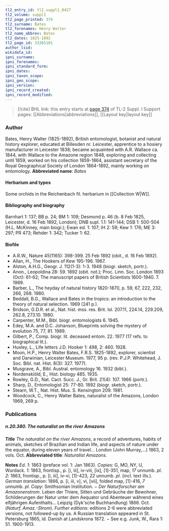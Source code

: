 ```yaml
---
tl2_entry_id: tl2_suppl1_0427
tl2_volume: suppl1
tl2_page_printed: 374
tl2_surname: Bates
tl2_forenames: Henry Walter
tl2_name_abbrev: Bates
tl2_dates: 1825-1892
tl2_page_id: 33265101
author_lsid: 
wikidata_id: 
ipni_surname: 
ipni_forenames: 
ipni_standard_form: 
ipni_dates: 
ipni_taxon_scope: 
ipni_geo_scope: 
ipni_version: 
ipni_record_created: 
ipni_record_modified:
---
```


> [!cite] BHL link: this entry starts at [page 374](https://www.biodiversitylibrary.org/page/33265101) of TL-2 Suppl. I
> Support pages: [[Abbreviations|abbreviations]], [[Layout key|layout key]]

### Author

Bates, Henry Walter (1825-1892), British entomologist, botanist and natural history explorer, educated at Billesden nr. Leicester, apprentice to a hosiery manufacturer in Leicester 1838; became acquainted with A.R. Wallace ca. 1844, with Wallace to the Amazone region 1848, exploring and collecting until 1859, worked on his collection 1859-1864, assistant secretary of the Royal Geographical Society of London 1864-1892, mainly working on entomology. 
**Abbreviated name**: *Bates*

#### Herbarium and types

Some orchids in the Reichenbach fil. herbarium in [[Collection W|W]].

#### Bibliography and biography

Barnhart 1: 137; BB p. 24; BM 1: 109; Desmond p. 46 (b. 8 Feb 1825, Leicester, d. 16 Feb 1892, London); DNB supl. 1.1: 141-144; DSB 1: 500-504 (H.L. McKinney, main biogr.); Ewan ed. 1: 107; IH 2: 59; Kew 1: 176; ME 3: 297; PR 473; Rehder 1: 342; Tucker 1: 62.

#### Biofile

- A.R.W., Nature 45(1165): 398-399. 25 Feb 1892 (obit., d. 16 Feb 1892).
- Allan, H., The Hookers of Kew 195-196. 1967.
- Alston, A.H.G., Geogr. J. 112(1-3): 1-3. 1948 (biogr. sketch, portr.).
- Anon., Leopoldina 28: 59. 1892 (obit. not.); Proc. Linn. Soc. London 1893 (Oct): 61-62; The manuscript papers of British Scientists 1600-1940. 7. 1989.
- Barber, L., The heyday of natural history 1820-1870, p. 59, 67, 222, 232, 266, 268. 1980.
- Beddall, B.G., Wallace and Bates in the tropics: an introduction to the theory of natural selection. 1969 (241 p.).
- Bridson, G.D.R. et al., Nat. hist. mss. res. Brit. Isl. 207.11, 224.14, 229.209, 262.8, 273.10. 1980.
- Carpenter, M.M., Bibl. biogr. entomologists 6. 1945.
- Edey, M.A. and D.C. Johanson, Blueprints solving the mystery of evolution 75, 77, 81. 1989.
- Gilbert, P., Comp. biogr. lit. deceased entom. 22. 1977 (17 refs. to biographical lit.).
- Huxley, L., Life letters J.D. Hooker 1: 498, 2: 460. 1928.
- Moon, H.P., Henry Walter Bates, F.R.S. 1825-1892, explorer, scientist and Darwinian, Leicester Museum. 1977, 95 p. (rev. P.J.P. Whitehead, J. Soc. Bibl. nat. Hist. 8(3): 327. 1977).
- Musgrave, A., Bibl. Austral. entomology 16. 1932 (bibl.).
- Nordenskiöld, E., Hist. biology 485. 1935.
- Rowley, G.D., Nat. Cact. Succ. J., Gr. Brit. 21(4): 107. 1966 (portr.).
- Sharp, D., Entomologist 25: 77-80. 1892 (biogr. sketch, portr.).
- Stearn, W.T., Nat. Hist. Mus. S. Kensington 209. 1981.
- Woodcock, C., Henry Walter Bates, naturalist of the Amazons, London 1969, 269 p.

### Publications

##### n.20.380. The naturalist on the river Amazons

**Title**
*The naturalist on the river Amazons*, a record of adventures, habits of animals, sketches of Brazilian and Indian life, and aspects of nature under the equator, during eleven years of travel... London (John Murray,...) 1863, 2 vols. Oct.
**Abbreviated title**: *Naturalist Amazons*.

**Notes**
*Ed. 1*: 1863 (preface vol. 1: Jan 1863). *Copies*: G, MO, NY, U, Wurdack.
*1*: 1863, frontisp., p. \[i, iii\], iv-viii, \[ix\], \[1\]-351, map, *17* unnumb. *pl*.
*2*: 1863, frontisp., p. \[i, iii\], iv-vi, \[1\]-423, *22* unnumb. *pl*. (incl. text ills.).
*German translation*: 1866, p. \[i, iii, v\], vi, \[vii\], folded map, \[1\]-416, *7* unnumb. *pl. Copy*: Smithsonian Institution. − *Der Naturforscher am Amazonenstrom*. Leben der Thiere, Sitten und Gebräuche der Bewohner, Schilderungen der Natur unter dem Aequator und Abenteuer während eines elfjährigen Aufenthalts... Leipzig (Dyk'sche Buchhandlung) 1866. Oct. (*Naturf. Amaz.-Strom*).
*Further editions*: editions 2-6 were abbreviated versions, not followed-up by us. A Russian translation appeared in St. Petersburg 1865, id. Danish at Landskrona 1872. − See e.g. Junk, W., Rara 1: 51. 1900-1913.

